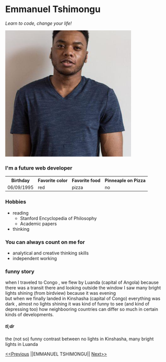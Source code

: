 # Emmanuel Tshimongu

*Learn to code, change your life!*

![ ](https://github.com/EmmanuelTs/markdown-warm-up/blob/master/becodeme.jpg)

### I'm a future web developer 


<table> <tr><th> Birthday </th><th>Favorite color</th><th>Favorite food </th><th>Pinneaple on Pizza</th></tr><tr><td>06/09/1995</td> <td>red</td><td>pizza</td><td>no</td> </tr></table>

### Hobbies

<ul><li>reading<ul><li>Stanford Encyclopedia of Philosophy</li><li>Academic papers </li></ul></li><li>thinking</li></ul>

### You can always count on me for 

<ul><li>analytical and creative thinking skills</li>
<li> independent working</li></ul>


### funny story

when I traveled to Congo , we flew by Luanda (capital of Angola) because there was a transit there and looking outside the window I saw many bright lights shining (from birdview) because it was evening  
but when we finally landed in Kinshasha (capital of Congo) everything was dark , almost no lights shining it was kind of funny to see (and kind of depressing too) how neighbooring countries can differ so much in certain kinds of developments.

##### tl;dr 
the (not so) funny contrast between no lights in Kinshasha, many bright lights in Luanda

 [<<Previous](https://github.com/Dwaynebok/Markdown/blob/master/README.md "Dwayne") ||EMMANUEL TSHIMONGU|| [Next>>](https://github.com/Akenaftw/markdown-challenge/blob/master/README.md "Felix")

